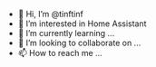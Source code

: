 - 👋 Hi, I’m @tinftinf
- 👀 I’m interested in Home Assistant
- 🌱 I’m currently learning ...
- 💞️ I’m looking to collaborate on ...
- 📫 How to reach me ...

<!---
tinftinf/tinftinf is a ✨ special ✨ repository because its `README.md` (this file) appears on your GitHub profile.
You can click the Preview link to take a look at your changes.
--->
